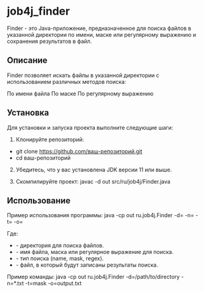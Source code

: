 # job4j_finder

Finder - это Java-приложение, предназначенное для поиска файлов в указанной директории по имени, маске или регулярному выражению и сохранения результатов в файл.

## Описание
Finder позволяет искать файлы в указанной директории с использованием различных методов поиска:

По имени файла
По маске
По регулярному выражению

## Установка
Для установки и запуска проекта выполните следующие шаги:

1. Клонируйте репозиторий:
- git clone https://github.com/ваш-репозиторий.git
- cd ваш-репозиторий

2. Убедитесь, что у вас установлена JDK версии 11 или выше.

3. Скомпилируйте проект:
   javac -d out src/ru/job4j/Finder.java

## Использование
Пример использования программы:
java -cp out ru.job4j.Finder -d=<directory> -n=<name> -t=<type> -o=<output>

Где:

- <directory> - директория для поиска файлов.
- <name> - имя файла, маска или регулярное выражение для поиска.
- <type> - тип поиска (name, mask, regex).
- <output> - файл, в который будут записаны результаты поиска.

Пример команды:
java -cp out ru.job4j.Finder -d=/path/to/directory -n=*.txt -t=mask -o=output.txt

